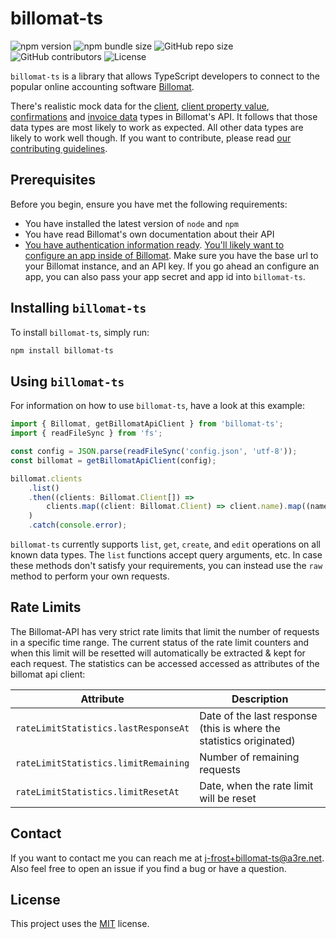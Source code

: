 # billomat-ts

![npm version](https://img.shields.io/npm/v/billomat-ts)
![npm bundle size](https://img.shields.io/bundlephobia/min/billomat-ts)
![GitHub repo size](https://img.shields.io/github/repo-size/j-frost/billomat-ts)
![GitHub contributors](https://img.shields.io/github/contributors/j-frost/billomat-ts)
![License](https://img.shields.io/npm/l/billomat-ts)

`billomat-ts` is a library that allows TypeScript developers to connect to the popular online accounting software [Billomat](https://www.billomat.com/).

There's realistic mock data for the [client](https://www.billomat.com/en/api/clients/), [client property value](https://www.billomat.com/en/api/clients/properties/), [confirmations](https://www.billomat.com/en/api/confirmations/) and [invoice data](https://www.billomat.com/en/api/invoices/) types in Billomat's API. It follows that those data types are most likely to work as expected. All other data types are likely to work well though. If you want to contribute, please read [our contributing guidelines](CONTRIBUTING.md).

## Prerequisites

Before you begin, ensure you have met the following requirements:

-   You have installed the latest version of `node` and `npm`
-   You have read Billomat's own documentation about their API
-   [You have authentication information ready](https://www.billomat.com/en/api/basics/authentication/). [You'll likely want to configure an app inside of Billomat](https://www.billomat.com/en/api/basics/rate-limiting/). Make sure you have the base url to your Billomat instance, and an API key. If you go ahead an configure an app, you can also pass your app secret and app id into `billomat-ts`.

## Installing `billomat-ts`

To install `billomat-ts`, simply run:

```bash
npm install billomat-ts
```

## Using `billomat-ts`

For information on how to use `billomat-ts`, have a look at this example:

```typescript
import { Billomat, getBillomatApiClient } from 'billomat-ts';
import { readFileSync } from 'fs';

const config = JSON.parse(readFileSync('config.json', 'utf-8'));
const billomat = getBillomatApiClient(config);

billomat.clients
    .list()
    .then((clients: Billomat.Client[]) =>
        clients.map((client: Billomat.Client) => client.name).map((name) => console.log(name))
    )
    .catch(console.error);
```

`billomat-ts` currently supports `list`, `get`, `create`, and `edit` operations on all known data types. The `list` functions accept query arguments, etc. In case these methods don't satisfy your requirements, you can instead use the `raw` method to perform your own requests.

## Rate Limits

The Billomat-API has very strict rate limits that limit the number of requests in a specific time range. The current status of the rate limit counters and when this limit will be resetted will automatically be extracted & kept for each request. The statistics can be accessed accessed as attributes of the billomat api client:

| Attribute | Description |
|---|---|
| `rateLimitStatistics.lastResponseAt` | Date of the last response (this is where the statistics originated) |
| `rateLimitStatistics.limitRemaining` | Number of remaining requests |
| `rateLimitStatistics.limitResetAt` | Date, when the rate limit will be reset |

## Contact

If you want to contact me you can reach me at [j-frost+billomat-ts@a3re.net](mailto:j-frost+billomat-ts@a3re.net). Also feel free to open an issue if you find a bug or have a question.

## License

This project uses the [MIT](https://opensource.org/licenses/MIT) license.
